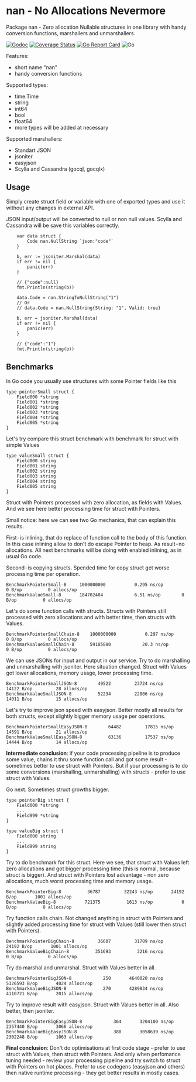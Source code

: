 # nan - **N**o **A**llocations **N**evermore

Package nan - Zero allocation Nullable structures in one library with handy conversion functions,
marshallers and unmarshallers.

[![Godoc](https://godoc.org/github.com/kak-tus/nan?status.svg)](https://pkg.go.dev/github.com/kak-tus/nan?tab=doc)
[![Coverage Status](https://coveralls.io/repos/github/kak-tus/nan/badge.svg?branch=master)](https://coveralls.io/github/kak-tus/nan?branch=master)
[![Go Report Card](https://goreportcard.com/badge/github.com/kak-tus/nan)](https://goreportcard.com/report/github.com/kak-tus/nan)
![Go](https://github.com/kak-tus/nan/workflows/Go/badge.svg)

Features:
- short name "nan"
- handy conversion functions

Supported types:
- time.Time
- string
- int64
- bool
- float64
- more types will be added at necessary

Supported marshallers:
- Standart JSON
- jsoniter
- easyjson
- Scylla and Cassandra (gocql, gocqlx)

## Usage

Simply create struct field or variable with one of exported types and use it without any changes in external API.

JSON input/output will be converted to null or non null values. Scylla and Cassandra will
be save this variables correctly.

```
	var data struct {
		Code nan.NullString `json:"code"`
	}

	b, err := jsoniter.Marshal(data)
	if err != nil {
		panic(err)
	}

	// {"code":null}
	fmt.Println(string(b))

	data.Code = nan.StringToNullString("1")
	// Or
	// data.Code = nan.NullString{String: "1", Valid: true}

	b, err = jsoniter.Marshal(data)
	if err != nil {
		panic(err)
	}

	// {"code":"1"}
	fmt.Println(string(b))
```

## Benchmarks

In Go code you usually use structures with some Pointer fields like this

```
type pointerSmall struct {
	Field000 *string
	Field001 *string
	Field002 *string
	Field003 *string
	Field004 *string
	Field005 *string
}
```

Let's try compare this struct benchmark with benchmark for struct with simple Values

```
type valueSmall struct {
	Field000 string
	Field001 string
	Field002 string
	Field003 string
	Field004 string
	Field005 string
}
```

Struct with Pointers processed with zero allocation, as fields with Values. And we see here better processing time for struct with Pointers.

Small notice: here we can see two Go mechanics, that can explain this results.

First - is inlining, that do replace of function call to the body of this function. In this case inlining allow to don't do escape Pointer to heap. As result - no allocations. All next benchmarks will be doing with enabled inlining, as in usual Go code.

Second - is copying structs. Spended time for copy struct get worse processing time per operation.

```
BenchmarkPointerSmall-8   	1000000000	         0.295 ns/op	       0 B/op	       0 allocs/op
BenchmarkValueSmall-8     	184702404	         6.51 ns/op	       0 B/op	       0 allocs/op
```

Let's do some function calls with structs. Structs with Pointers still processed with zero allocations and with better time, then structs with Values.

```
BenchmarkPointerSmallChain-8   	1000000000	         0.297 ns/op	       0 B/op	       0 allocs/op
BenchmarkValueSmallChain-8     	59185880	        20.3 ns/op	       0 B/op	       0 allocs/op
```

We can use JSONs for input and output in our service. Try to do marshalling and unmarshalling with jsoniter. Here situation changed. Struct with Values got lower allocations, memory usage, lower processing time.

```
BenchmarkPointerSmallJSON-8   	   49522	     23724 ns/op	   14122 B/op	      28 allocs/op
BenchmarkValueSmallJSON-8     	   52234	     22806 ns/op	   14011 B/op	      15 allocs/op
```

Let's try to improve json speed with easyjson. Better mostly all results for both structs, except slightly bigger memory usage per operations.

```
BenchmarkPointerSmallEasyJSON-8   	   64482	     17815 ns/op	   14591 B/op	      21 allocs/op
BenchmarkValueSmallEasyJSON-8     	   63136	     17537 ns/op	   14444 B/op	      14 allocs/op
```

**Intermediate conclusion**: if your code processing pipeline is to produce some value, chains it thru some function call and got some result - sometimes better to use struct with Pointers. But if your processing is to do some conversions (marshalling, unmarshalling) with structs - prefer to use struct with Values.

Go next. Sometimes struct growths bigger.

```
type pointerBig struct {
	Field000 *string
	...
	Field999 *string
}
```

```
type valueBig struct {
	Field000 string
	...
	Field999 string
}
```

Try to do benchmark for this struct. Here we see, that struct with Values left zero allocations and got bigger processing time (this is normal, because struct is bigger). And struct with Pointers lost advantage - non zero allocations, much worst processing time and memory usage.

```
BenchmarkPointerBig-8   	   36787	     32243 ns/op	   24192 B/op	    1001 allocs/op
BenchmarkValueBig-8     	  721375	      1613 ns/op	       0 B/op	       0 allocs/op
```

Try function calls chain. Not changed anything in struct with Pointers and slightly added processing time for struct with Values (still lower then struct with Pointers).

```
BenchmarkPointerBigChain-8   	   36607	     31709 ns/op	   24192 B/op	    1001 allocs/op
BenchmarkValueBigChain-8     	  351693	      3216 ns/op	       0 B/op	       0 allocs/op
```

Try do marshal and unmarshal. Struct with Values better in all.

```
BenchmarkPointerBigJSON-8   	     250	   4640020 ns/op	 5326593 B/op	    4024 allocs/op
BenchmarkValueBigJSON-8     	     270	   4289834 ns/op	 4110721 B/op	    2015 allocs/op
```

Try to improve result with easyjson. Struct with Values better in all. Also better, then jsoniter.

```
BenchmarkPointerBigEasyJSON-8   	     364	   3204100 ns/op	 2357440 B/op	    3066 allocs/op
BenchmarkValueBigEasyJSON-8     	     380	   3058639 ns/op	 2302248 B/op	    1063 allocs/op
```

**Final conclusion**: Don't do optimisations at first code stage - prefer to use struct with Values, then struct with Pointers. And only when perfomance tuning needed - review your processing pipeline and try switch to struct with Pointers on hot places. Prefer to use codegens (easyjson and others) then native runtime processing - they get better results in mostly cases.
